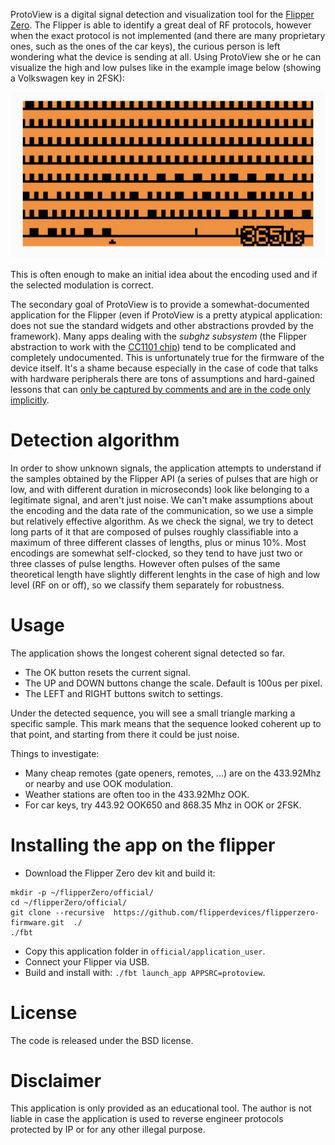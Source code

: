 ProtoView is a digital signal detection and visualization tool for the
[Flipper Zero](https://flipperzero.one/). The Flipper is able to identify
a great deal of RF protocols, however when the exact protocol is not
implemented (and there are many proprietary ones, such as the ones of
the car keys), the curious person is left wondering what the device is
sending at all. Using ProtoView she or he can visualize the high and low pulses
like in the example image below (showing a Volkswagen key in 2FSK):

![ProtoView screenshot](/images/ProtoViewSignal.jpg)

This is often enough to make an initial idea about the encoding used
and if the selected modulation is correct.

The secondary goal of ProtoView is to provide a somewhat-documented application
for the Flipper (even if ProtoView is a pretty atypical application: does not sue the standard widgets and other abstractions provded by the framework).
Many apps dealing with the *subghz subsystem* (the Flipper
abstraction to work with the [CC1101 chip](https://www.ti.com/product/CC1101))
tend to be complicated and completely undocumented. This is unfortunately
true for the firmware of the device itself. It's a shame because especially
in the case of code that talks with hardware peripherals there are tons
of assumptions and hard-gained lessons that can [only be captured by comments and are in the code only implicitly](http://antirez.com/news/124).

# Detection algorithm

In order to show unknown signals, the application attempts to understand if
the samples obtained by the Flipper API (a series of pulses that are high
or low, and with different duration in microseconds) look like belonging to
a legitimate signal, and aren't just noise. We can't make assumptions about
the encoding and the data rate of the communication, so we use a simple
but relatively effective algorithm. As we check the signal, we try to detect
long parts of it that are composed of pulses roughly classifiable into
a maximum of three different classes of lengths, plus or minus 10%. Most
encodings are somewhat self-clocked, so they tend to have just two or
three classes of pulse lengths. However often pulses of the same theoretical
length have slightly different lenghts in the case of high and low level
(RF on or off), so we classify them separately for robustness.

# Usage

The application shows the longest coherent signal detected so far.

* The OK button resets the current signal.
* The UP and DOWN buttons change the scale. Default is 100us per pixel.
* The LEFT and RIGHT buttons switch to settings.

Under the detected sequence, you will see a small triangle marking a
specific sample. This mark means that the sequence looked coherent up
to that point, and starting from there it could be just noise.

Things to investigate:

* Many cheap remotes (gate openers, remotes, ...) are on the 433.92Mhz or nearby and use OOK modulation.
* Weather stations are often too in the 433.92Mhz OOK.
* For car keys, try 443.92 OOK650 and 868.35 Mhz in OOK or 2FSK.

# Installing the app on the flipper

* Download the Flipper Zero dev kit and build it:
```
mkdir -p ~/flipperZero/official/
cd ~/flipperZero/official/
git clone --recursive  https://github.com/flipperdevices/flipperzero-firmware.git  ./
./fbt
```
* Copy this application folder in `official/application_user`.
* Connect your Flipper via USB.
* Build and install with: `./fbt launch_app APPSRC=protoview`.

# License

The code is released under the BSD license.

# Disclaimer

This application is only provided as an educational tool. The author is not liable in case the application is used to reverse engineer protocols protected by IP or for any other illegal purpose.
